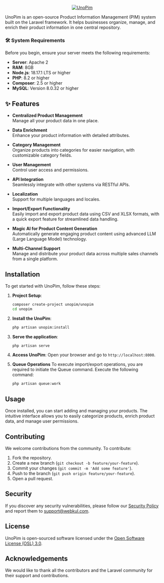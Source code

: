 <p align="center">
  <a href="https://unopim.com/">
    <picture>
      <source media="(prefers-color-scheme: dark)" srcset="https://github.com/user-attachments/assets/5001c5b0-1ef3-4887-a907-f9c20082b0e6">
      <source media="(prefers-color-scheme: light)" srcset="https://github.com/user-attachments/assets/a1e6793d-376e-4452-925b-c72b7d07389a">
      <img src="https://github.com/user-attachments/assets/a1e6793d-376e-4452-925b-c72b7d07389a" alt="UnoPim">
    </picture>
  </a>
</p>

UnoPim is an open-source Product Information Management (PIM) system built on the Laravel framework. It helps businesses organize, manage, and enrich their product information in one central repository.
 
### 🛠️ System Requirements

Before you begin, ensure your server meets the following requirements:

- **Server**: Apache 2
- **RAM**: 8GB
- **Node.js**: 18.17.1 LTS or higher
- **PHP**: 8.2 or higher
- **Composer**: 2.5 or higher
- **MySQL**: Version 8.0.32 or higher
 
## ✨ Features

- **Centralized Product Management**  
  Manage all your product data in one place.

- **Data Enrichment**  
  Enhance your product information with detailed attributes.

- **Category Management**  
  Organize products into categories for easier navigation, with customizable category fields.

- **User Management**  
  Control user access and permissions.

- **API Integration**  
  Seamlessly integrate with other systems via RESTful APIs.

- **Localization**  
  Support for multiple languages and locales.

- **Import/Export Functionality**  
  Easily import and export product data using CSV and XLSX formats, with a quick export feature for streamlined data handling.

- **Magic AI for Product Content Generation**  
  Automatically generate engaging product content using advanced LLM (Large Language Model) technology.

- **Multi-Channel Support**  
  Manage and distribute your product data across multiple sales channels from a single platform.

## Installation

To get started with UnoPim, follow these steps:

1. **Project Setup**:
    ```bash
    composer create-project unopim/unopim
    cd unopim
    ```

2. **Install the UnoPim**:
    ```bash
    php artisan unopim:install
    ```

3. **Serve the application**:
    ```bash
    php artisan serve
    ```

4. **Access UnoPim**:
    Open your browser and go to `http://localhost:8000`.

5. **Queue Operations** 
   To execute import/export operations, you are required to initiate the Queue command. Execute the following command:

   ```bash
   php artisan queue:work
   ```

## Usage

Once installed, you can start adding and managing your products. The intuitive interface allows you to easily categorize products, enrich product data, and manage user permissions.

## Contributing

We welcome contributions from the community. To contribute:

1. Fork the repository.
2. Create a new branch (`git checkout -b feature/your-feature`).
3. Commit your changes (`git commit -m 'Add some feature'`).
4. Push to the branch (`git push origin feature/your-feature`).
5. Open a pull request.

## Security

If you discover any security vulnerabilities, please follow our [Security Policy](SECURITY.md) and report them to [support@webkul.com](mailto:support@webkul.com).

## License

UnoPim is open-sourced software licensed under the [Open Software License (OSL) 3.0](LICENSE.txt).

## Acknowledgements

We would like to thank all the contributors and the Laravel community for their support and contributions.
